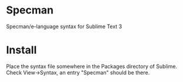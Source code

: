 # Specman
Specman/e-language syntax for Sublime Text 3

# Install
Place the syntax file somewhere in the Packages directory of Sublime. Check View->Syntax, an entry "Specman" should be there.
